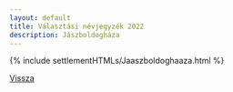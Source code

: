 ```yaml
---
layout: default
title: Választási névjegyzék 2022
description: Jászboldogháza
---
```


{% include settlementHTMLs/Jaaszboldoghaaza.html %}

[Vissza](./)